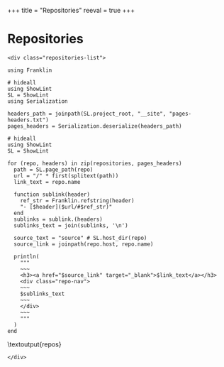 +++
title = "Repositories"
reeval = true
+++

# Repositories

~~~
<div class="repositories-list">
~~~
```julia:create_repo_pages
using Franklin

# hideall
using ShowLint
SL = ShowLint
using Serialization

headers_path = joinpath(SL.project_root, "__site", "pages-headers.txt")
pages_headers = Serialization.deserialize(headers_path)
```

```julia:repos
# hideall
using ShowLint
SL = ShowLint

for (repo, headers) in zip(repositories, pages_headers)
  path = SL.page_path(repo)
  url = "/" * first(splitext(path))
  link_text = repo.name

  function sublink(header)
    ref_str = Franklin.refstring(header)
    "- [$header]($url/#$ref_str)" 
  end
  sublinks = sublink.(headers)
  sublinks_text = join(sublinks, '\n')

  source_text = "source" # SL.host_dir(repo)
  source_link = joinpath(repo.host, repo.name)

  println(
    """
    ~~~
    <h3><a href="$source_link" target="_blank">$link_text</a></h3>
    <div class="repo-nav">
    ~~~
    $sublinks_text
    ~~~
    </div>
    ~~~
    """
  )
end
```
\textoutput{repos}
~~~
</div>
~~~
